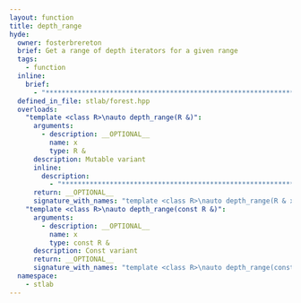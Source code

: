 ```yaml
---
layout: function
title: depth_range
hyde:
  owner: fosterbrereton
  brief: Get a range of depth iterators for a given range
  tags:
    - function
  inline:
    brief:
      - "***********************************************************************************************"
  defined_in_file: stlab/forest.hpp
  overloads:
    "template <class R>\nauto depth_range(R &)":
      arguments:
        - description: __OPTIONAL__
          name: x
          type: R &
      description: Mutable variant
      inline:
        description:
          - "***********************************************************************************************"
      return: __OPTIONAL__
      signature_with_names: "template <class R>\nauto depth_range(R & x)"
    "template <class R>\nauto depth_range(const R &)":
      arguments:
        - description: __OPTIONAL__
          name: x
          type: const R &
      description: Const variant
      return: __OPTIONAL__
      signature_with_names: "template <class R>\nauto depth_range(const R & x)"
  namespace:
    - stlab
---
```

